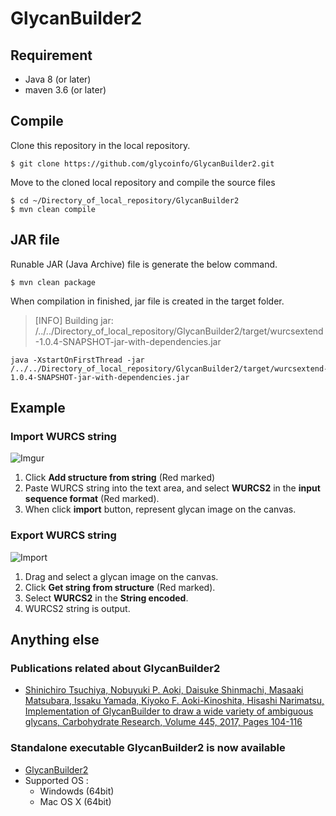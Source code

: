 # GlycanBuilder2
<!--
書いておくこと（書き終わったものは文頭に"*"を書いておく）

* 実行ファイルへのリンク（RINGSで公開されているもの, GLICで公開されているとのこと）
  64bitOSで実行することを想定して良さそう、32bitは考慮しない

* ビルドのやり方
* 実行ファイルの実行方法
* 論文の書誌情報
  マニュアルはどこかにあっただろうか？

* GUIの使用する場合の操作方法（必要最低限の操作は書いておいたほうがいいかもしれない）
* Import/Exportのやり方だけでも書いておく方がユーザビリティに富むと思われるが
-->

## Requirement
* Java 8 (or later)
* maven 3.6 (or later)

## Compile
Clone this repository in the local repository.
```
$ git clone https://github.com/glycoinfo/GlycanBuilder2.git
```

Move to the cloned local repository and compile the source files
```
$ cd ~/Directory_of_local_repository/GlycanBuilder2
$ mvn clean compile
```

## JAR file
Runable JAR (Java Archive) file is generate the below command.
```
$ mvn clean package
```

When compilation in finished, jar file is created in the target folder.
>[INFO] Building jar: /../../Directory_of_local_repository/GlycanBuilder2/target/wurcsextend-1.0.4-SNAPSHOT-jar-with-dependencies.jar

```
java -XstartOnFirstThread -jar /../../Directory_of_local_repository/GlycanBuilder2/target/wurcsextend-1.0.4-SNAPSHOT-jar-with-dependencies.jar
```

## Example

### Import WURCS string

![Imgur](https://i.imgur.com/6RcNetX.png)
1. Click **Add structure from string** (Red marked)
2. Paste WURCS string into the text area, and select **WURCS2** in the **input sequence format** (Red marked).
3. When click **import** button, represent glycan image on the canvas.

### Export WURCS string

![Import](https://i.imgur.com/6eQ1qkb.png)
1. Drag and select a glycan image on the canvas.
2. Click **Get string from structure** (Red marked).
3. Select **WURCS2** in the **String encoded**.
4. WURCS2 string is output.

## Anything else

### Publications related about GlycanBuilder2
* [Shinichiro Tsuchiya, Nobuyuki P. Aoki, Daisuke Shinmachi, Masaaki Matsubara, Issaku Yamada, Kiyoko F. Aoki-Kinoshita, Hisashi Narimatsu,
Implementation of GlycanBuilder to draw a wide variety of ambiguous glycans, Carbohydrate Research, Volume 445, 2017, Pages 104-116](https://www.sciencedirect.com/science/article/pii/S0008621516305316)

### Standalone executable GlycanBuilder2 is now available
* [GlycanBuilder2](http://www.rings.t.soka.ac.jp/downloads.html)
* Supported OS : 
  * Windowds (64bit)
  * Mac OS X (64bit)
